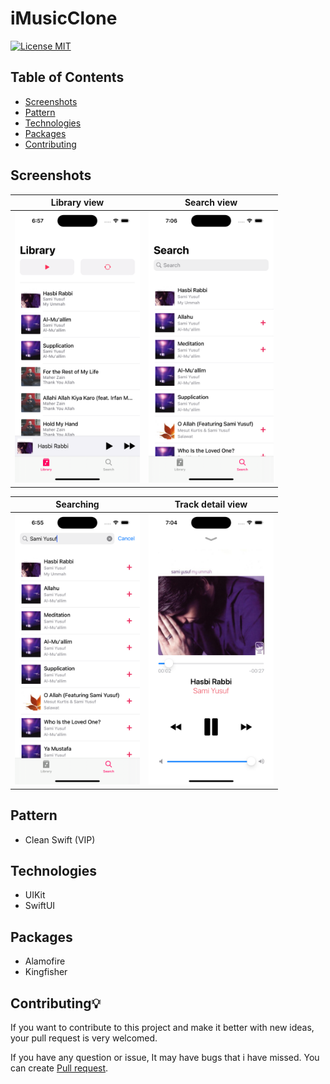 # iMusicClone

[![License MIT](https://img.shields.io/badge/license-MIT-blue.svg)](LICENSE)

## Table of Contents

- [Screenshots](#screenshots)
- [Pattern](#pattern)
- [Technologies](#technologies)
- [Packages](#packages)
- [Contributing](#contributing)

## Screenshots

| Library view | Search view |
|--|--|
|<img src="https://github.com/buzruk/iMusicClone/blob/main/screenshots/library%20view.png" width="200">|<img src="https://github.com/buzruk/iMusicClone/blob/main/screenshots/search%20view.png" width="200">|

| Searching | Track detail view |
|--|--|
|<img src="https://github.com/buzruk/iMusicClone/blob/main/screenshots/searching.png" width="200">|<img src="https://github.com/buzruk/iMusicClone/blob/main/screenshots/track%20detail%20view.png" width="200">|

## Pattern
- Clean Swift (VIP)

## Technologies

- UIKit
- SwiftUI

## Packages
- Alamofire
- Kingfisher

## Contributing💡
If you want to contribute to this project and make it better with new ideas, your pull request is very welcomed.

If you have any question or issue, It may have bugs that i have missed. You can create <a href="https://github.com/buzruk/iMusicClone/pulls">Pull request</a>.
